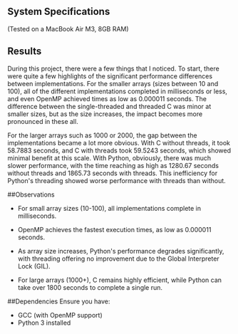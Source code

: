 ## System Specifications 
(Tested on a MacBook Air M3, 8GB RAM)

## Results
During this project, there were a few things that I noticed. To start, there were quite a few highlights of the significant performance differences between implementations. For the smaller arrays (sizes between 10 and 100), all of the different implementations completed in milliseconds or less, and even OpenMP achieved times as low as 0.000011 seconds. The difference between the single-threaded and threaded C was minor at smaller sizes, but as the size increases, the impact becomes more pronounced in these all.

For the larger arrays such as 1000 or 2000, the gap between the implementations became a lot more obvious. With C without threads, it took 58.7883 seconds, and C with threads took 59.5243 seconds, which showed minimal benefit at this scale. With Python, obviously, there was much slower performance, with the time reaching as high as 1280.67 seconds without threads and 1865.73 seconds with threads. This inefficiency for Python's threading showed worse performance with threads than without.

##Observations

- For small array sizes (10-100), all implementations complete in milliseconds.

- OpenMP achieves the fastest execution times, as low as 0.000011 seconds.

- As array size increases, Python's performance degrades significantly, with threading offering no improvement due to the Global Interpreter Lock (GIL).

- For large arrays (1000+), C remains highly efficient, while Python can take over 1800 seconds to complete a single run.

##Dependencies
Ensure you have:

- GCC (with OpenMP support)
- Python 3 installed